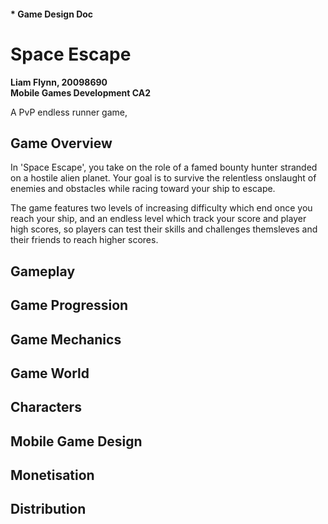 
#### * Game Design Doc

# Space Escape  
**Liam Flynn, 20098690**  
**Mobile Games Development CA2**

A PvP endless runner game, 

## Game Overview
In 'Space Escape', you take on the role of a famed bounty hunter stranded on a hostile alien planet. 
Your goal is to survive the relentless onslaught of enemies and obstacles while racing toward your ship to escape.

The game features two levels of increasing difficulty which end once you reach your ship, and an endless level which track your score and player high scores, so players can test their skills and challenges themsleves and their friends to reach higher scores.

## Gameplay


## Game Progression


## Game Mechanics


## Game World


## Characters


## Mobile Game Design


## Monetisation


## Distribution

